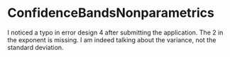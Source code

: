 # ConfidenceBandsNonparametrics

I noticed a typo in error design 4 after submitting the application. The 2 in the exponent is missing. I am indeed talking about the variance, not the standard deviation.   
